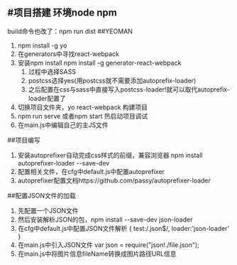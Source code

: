 #项目搭建
环境node npm
-
build命令也改了：npm run dist
##YEOMAN
1. npm install -g yo
2. 在generators中寻找react-webpack
3. 安装npm install npm install -g generator-react-webpack
    1. 过程中选择SASS
    2. postcss选择yes(用postcss就不需要添加autoprefix-loader)
    3. 之后配置在css与sass中直接写入postcss-loader!就可以取代autoprefix-loader配置了
4. 切换项目文件夹，yo react-webpack 构建项目
5. npm run serve 或者npm start 热启动项目调试
6. 在main.js中编辑自己的主JS文件

##项目编写
1. 安装autoprefixer自动完成css样式的前缀，兼容浏览器
    npm install autoprefixer-loader --save-dev
2. 配置相关文件，在cfg中default.js中配置autoprefixer
3. autoprefixer配置文档https://github.com/passy/autoprefixer-loader

##配置JSON文件的加载
1. 先配置一个JSON文件
2. 然后安装解析JSON的包，npm install --save-dev  json-loader
3. 在cfg中default.js中配置JSON文件解析
    {
        test:/\.json$/,
        loader:'json-loader'
     }
4. 在main.js中引入JSON文件
    var json = require("json!./file.json");
5. 在main.js中将图片信息fileName转换成图片路径URL信息
    